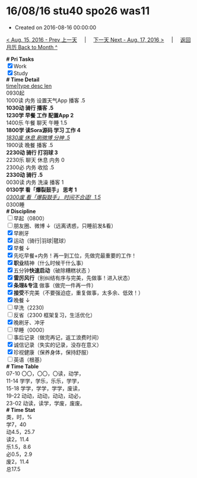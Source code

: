 # 16/08/16 stu40 spo26 was11

- Created on 2016-08-16 00:00:00

[< Aug. 15, 2016 - Prev 上一天](_archived/lifelogs/2016/08/d15.md) &nbsp; &nbsp; | &nbsp; &nbsp; [下一天 Next - Aug. 17, 2016 >](_archived/lifelogs/2016/08/d17.md) &nbsp; &nbsp; |  &nbsp; &nbsp; [返回月历 Back to Month ^](_archived/lifelogs/2016/08/index.md)
<br/><div><b># Pri Tasks</b></div><div><input checked="true" type="checkbox"/>Work</div><div><input checked="true" type="checkbox"/>Study</div><div><b># Time Detail</b></div><div><u>time|type desc len</u></div><div>0930起</div><div>1000读 内务 设置天气App 播客 .5</div><div><b>1030动 骑行 播客 .5</b></div><div><b>1230学 早餐 工作 配置App 2</b></div><div>1400乐 午餐 聊天 午睡 1.5</div><div><b>1800学 读Sora源码 学习 工作 4</b></div><div><u><i>1830废 休息 刷微博 分神 .5</i></u></div><div>1900读 晚餐 播客 .5</div><div><b>2230动 骑行 打羽球 3</b></div><div>2230乐 聊天 休息 内务 0</div><div>2300必 内务 收拾 .5</div><div><b>2330动 骑行 .5</b></div><div>0030读 内务 洗澡 播客 1</div><div><b>0130学 看「爆裂鼓手」 思考 1</b></div><div><u><i>0300废 看「爆裂鼓手」 时间不合适!  1.5</i></u></div><div>0300睡</div><div><b># Discipline</b></div><div><input type="checkbox"/>早起（0800）</div><div><input type="checkbox"/>朋友圈、微博 ↓（远离诱惑，只睡前发&amp;看）</div><div><input checked="true" type="checkbox"/>早刷牙</div><div><input checked="true" type="checkbox"/>运动（骑行|羽球|毽球）</div><div><input checked="true" type="checkbox"/>早餐 ↓</div><div><input checked="true" type="checkbox"/>先吃早餐+内务！再一到工位，先做完最重要的工作！</div><div><input checked="true" type="checkbox"/><b>职业</b>精神（什么时候干什么事）</div><div><input checked="true" type="checkbox"/>五分钟<b>快速启动</b>（破除糟糕状态 ）</div><div><input checked="true" type="checkbox"/><b>雷厉风行</b>（别纠结有序与完美，先做事！进入状态）</div><div><input checked="true" type="checkbox"/><b>条理&amp;专注</b> 做事（做完一件再一件）</div><div><input checked="true" type="checkbox"/><b>接受</b>不完美（不要强迫症，重复做事，太多余、低效！）</div><div><input checked="true" type="checkbox"/>晚餐 ↓</div><div><input type="checkbox"/>早洗（2230)</div><div><input type="checkbox"/>反省（2300 框架复习，生活优化）</div><div><input checked="true" type="checkbox"/>晚刷牙、冲牙</div><div><input type="checkbox"/>早睡（0000）</div><div><input type="checkbox"/>事后记录（做完再记，返工浪费时间）</div><div><input checked="true" type="checkbox"/>诚信记录（失实的记录，没存在意义）</div><div><input checked="true" type="checkbox"/>珍视健康（保养身体，保持舒服）</div><div><input type="checkbox"/>英语（根基）</div><div><b># Time Table</b></div><div>07-10 〇〇，〇〇，〇读，动学，</div><div>11-14 学学，学乐，乐乐，学学，</div><div>15-18 学学，学学，学学，废读，</div><div>19-22 动动，动动，动动，动必，</div><div>23-02 动读，读学，学废，废废。</div><div><b># Time Stat</b></div><div>类，时，%</div><div>学7，40</div><div>动4.5，25.7</div><div>读2，11.4</div><div>乐1.5，8.6</div><div>必0.5，2.9</div><div>废2，11.4</div><div>总17.5</div>
